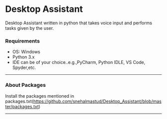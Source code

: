 # Desktop Assistant
Desktop Assistant written in python that takes voice input and performs tasks given by the user.
 
### Requirements
- OS: Windows
- Python 3.x
- IDE can be of your choice..e.g.,PyCharm, Python IDLE, VS Code, Spyder,etc.

---
### About Packages
Install the packages mentioned in packages.txt(https://github.com/snehalmastud/Desktop_Assistant/blob/master/packages.txt)

---
